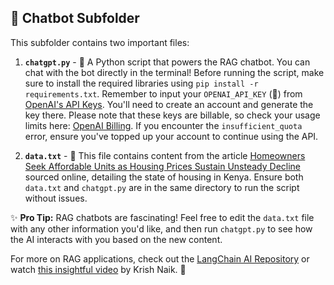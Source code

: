 ## 🤖 Chatbot Subfolder

This subfolder contains two important files:

1. **`chatgpt.py`** - 📝 A Python script that powers the RAG chatbot. You can chat with the bot directly in the terminal! Before running the script, make sure to install the required libraries using `pip install -r requirements.txt`. Remember to input your `OPENAI_API_KEY` (🔑) from [OpenAI's API Keys](https://platform.openai.com/api-keys). You'll need to create an account and generate the key there. Please note that these keys are billable, so check your usage limits here: [OpenAI Billing](https://platform.openai.com/settings/organization/limits). If you encounter the `insufficient_quota` error, ensure you've topped up your account to continue using the API.

2. **`data.txt`** - 📄 This file contains content from the article [Homeowners Seek Affordable Units as Housing Prices Sustain Unsteady Decline](https://www.kba.co.ke/homeowners-seek-affordable-units-as-housing-prices-sustain-unsteady-decline/) sourced online, detailing the state of housing in Kenya. Ensure both `data.txt` and `chatgpt.py` are in the same directory to run the script without issues.

✨ **Pro Tip:** RAG chatbots are fascinating! Feel free to edit the `data.txt` file with any other information you'd like, and then run `chatgpt.py` to see how the AI interacts with you based on the new content.

For more on RAG applications, check out the [LangChain AI Repository](https://github.com/langchain-ai/langchain?tab=readme-ov-file) or watch [this insightful video](https://youtu.be/CK0ExcCWDP4?si=WRQtxTIzCHBlPGrh) by Krish Naik. 🎥
